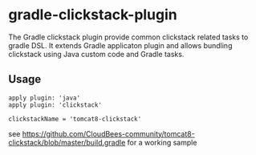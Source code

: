 gradle-clickstack-plugin
========================

The Gradle clickstack plugin provide common clickstack related tasks to gradle DSL. 
It extends Gradle applicaton plugin and allows bundling clickstack using Java custom code and Gradle tasks.

## Usage

    apply plugin: 'java'
    apply plugin: 'clickstack'

    clickstackName = 'tomcat8-clickstack'


see https://github.com/CloudBees-community/tomcat8-clickstack/blob/master/build.gradle for a working sample


